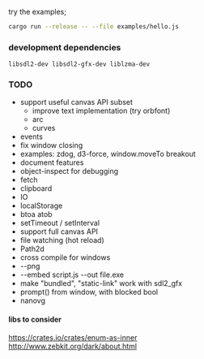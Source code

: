 try the examples;

```bash
cargo run --release -- --file examples/hello.js
```

### development dependencies

`libsdl2-dev libsdl2-gfx-dev liblzma-dev`

### TODO

* support useful canvas API subset
    * improve text implementation (try orbfont)
    * arc
    * curves
* events
* fix window closing
* examples: zdog, d3-force, window.moveTo breakout
* document features
* object-inspect for debugging
* fetch
* clipboard
* IO
* localStorage
* btoa atob
* setTimeout / setInterval
* support full canvas API
* file watching (hot reload)
* Path2d
* cross compile for windows
* --png
* --embed script.js --out file.exe
* make "bundled", "static-link" work with sdl2_gfx
* prompt() from window, with blocked bool
* nanovg

#### libs to consider

https://crates.io/crates/enum-as-inner
http://www.zebkit.org/dark/about.html
